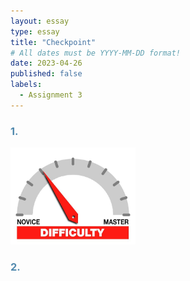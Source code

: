 ```yaml
---
layout: essay
type: essay
title: "Checkpoint"
# All dates must be YYYY-MM-DD format!
date: 2023-04-26
published: false
labels:
  - Assignment 3
---
```

<style>
  H3{color:#528AAE;}
  title{color:#528AAE;}
</style>

### 1.
<img width="200px" class="rounded float-start pe-4" src="../img/difficulty/degree_difficulty.jpg"> 

### 2.
